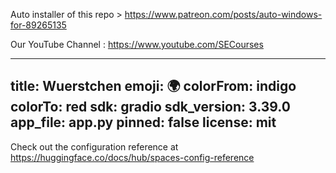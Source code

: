 Auto installer of this repo > https://www.patreon.com/posts/auto-windows-for-89265135

Our YouTube Channel : https://www.youtube.com/SECourses


---
title: Wuerstchen
emoji: 🌍
colorFrom: indigo
colorTo: red
sdk: gradio
sdk_version: 3.39.0
app_file: app.py
pinned: false
license: mit
---

Check out the configuration reference at https://huggingface.co/docs/hub/spaces-config-reference
